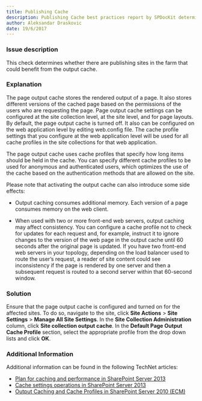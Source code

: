 ```yaml
---
title: Publishing Cache
description: Publishing Cache best practices report by SPDocKit determines whether there are publishing sites in the farm that could benefit from the output cache.
author: Aleksandar Draskovic
date: 19/6/2017
---
```

### Issue description
This check determines whether there are publishing sites in the farm that could benefit from the output cache.

### Explanation
The page output cache stores the rendered output of a page. It also stores different versions of the cached page based on the permissions of the users who are requesting the page. Page output cache settings can be configured at the site collection level, at the site level, and for page layouts. By default, the page output cache is turned off. It also can be configured on the web application level by editing web.config file. The cache profile settings that you configure at the web application level will be used for all cache profiles in the site collections for that web application.

The page output cache uses cache profiles that specify how long items should be held in the cache. You can specify different cache profiles to be used for anonymous and authenticated users, which optimizes the use of the cache based on the authentication methods that are allowed on the site.

Please note that activating the output cache can also introduce some side effects:
* Output caching consumes additional memory. Each version of a page consumes memory on the web client.

* When used with two or more front-end web servers, output caching may affect consistency. You can configure a cache profile not to check for updates for each request and, for example, instruct it to ignore changes to the version of the web page in the output cache until 60 seconds after the original page is updated. If you have two front-end web servers in your topology, depending on the load balancer used to route the user’s request, a reader of site content could see inconsistency if the page is rendered by one server and then a subsequent request is routed to a second server within that 60-second window.

### Solution
Ensure that the page output cache is configured and turned on for the affected sites. To do so, navigate to the site, click **Site Actions** > **Site Settings** > **Manage All Site Settings**. In the **Site Collection Administration** column, click **Site collection output cache**. In the **Default Page Output Cache Profile** section, select the appropriate profile from the drop down lists and click **OK**.

### Additional Information
Additional information can be found in the following TechNet articles:
* [Plan for caching and performance in SharePoint Server 2013](https://technet.microsoft.com/en-us/library/ee424404.aspx)
* [Cache settings operations in SharePoint Server 2013](https://technet.microsoft.com/en-us/library/cc261797.aspx)
* [Output Caching and Cache Profiles in SharePoint Server 2010 (ECM)](https://msdn.microsoft.com/en-us/library/office/aa661294(v=office.14).aspx)